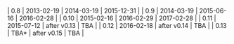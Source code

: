 | 0.8  | 2013-02-19 | 2014-03-19  | 2015-12-31 |
| 0.9  | 2014-03-19 | 2015-06-16  | 2016-02-28 |
| 0.10 | 2015-02-16 | 2016-02-29  | 2017-02-28 |
| 0.11 | 2015-07-12 | after v0.13 | TBA        |
| 0.12 | 2016-02-18 | after v0.14 | TBA        |
| 0.13 | TBA*       | after v0.15 | TBA        |
